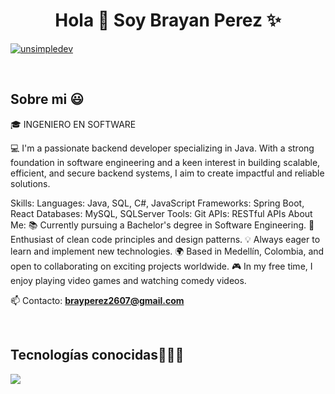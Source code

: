 <h1 align="center">Hola 👋  Soy Brayan Perez ✨ </h1> 

<p align="left">
  <a href="https://linkedin.com/in/brayan-perez-13a6602a0" target="blank"><img align="center" src="https://img.shields.io/badge/LinkedIn-0077B5?style=for-the-badge&logo=linkedin&logoColor=white" alt="unsimpledev"/></a>
  </p>
<br>
<h2>Sobre mi 😃</h2>
<!--Intro start-->

<p align="left">
🎓 INGENIERO EN SOFTWARE 

💻 I'm a passionate backend developer specializing in Java. With a strong foundation in software engineering and a keen interest in building scalable, efficient, and secure backend systems, I aim to create impactful and reliable solutions.

Skills:
Languages: Java, SQL, C#, JavaScript
Frameworks: Spring Boot, React
Databases: MySQL, SQLServer
Tools: Git
APIs: RESTful APIs
About Me:
📚 Currently pursuing a Bachelor's degree in Software Engineering.
🚀 Enthusiast of clean code principles and design patterns.
💡 Always eager to learn and implement new technologies.
🌍 Based in Medellín, Colombia, and open to collaborating on exciting projects worldwide.
🎮 In my free time, I enjoy playing video games and watching comedy videos.

📫 Contacto: **brayperez2607@gmail.com**
<!--Intro end-->
  </p>
<br>

<h2 >Tecnologías conocidas👨🏻‍💻</h2>
<!--tech stack icons-->
<p align="left">
  <a href="https://skillicons.dev">
    <img src="https://skillicons.dev/icons?i=go,java,spring,dotnet,css,html,js,nodejs,react,vite,mysql,postgresql,firebase,git,github,postman,idea,vscode,ai,ps,discord,notion&perline=12" />
  </a>
</p>
<br>
<!-------------------------->


<!--- trophy (start) -->


</p>        
<!--- stats (end) -->
